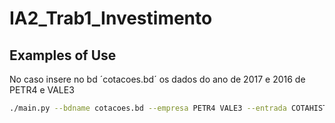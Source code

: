 # IA2_Trab1_Investimento

## Examples of Use

No caso insere no bd ´cotacoes.bd´ os dados do ano de 2017 e 2016 de PETR4 e VALE3

```bash
./main.py --bdname cotacoes.bd --empresa PETR4 VALE3 --entrada COTAHIST_A2017.TXT COTAHIST_A2016.TXT
